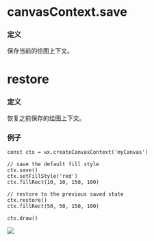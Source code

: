 <!-- https://developers.weixin.qq.com/miniprogram/dev/api/canvas/save-restore.html -->

canvasContext.save
==================

### 定义

保存当前的绘图上下文。

restore
=======

### 定义

恢复之前保存的绘图上下文。

### 例子

    const ctx = wx.createCanvasContext('myCanvas')
    
    // save the default fill style
    ctx.save() 
    ctx.setFillStyle('red')
    ctx.fillRect(10, 10, 150, 100)
    
    // restore to the previous saved state
    ctx.restore()
    ctx.fillRect(50, 50, 150, 100)
    
    ctx.draw()
    

![](https://developers.weixin.qq.com/miniprogram/dev/image/canvas/save-restore.png)

